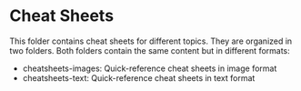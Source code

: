 # Cheat Sheets
This folder contains cheat sheets for different topics.
They are organized in two folders. Both folders contain the same content but in different formats:
- cheatsheets-images: Quick-reference cheat sheets in image format
- cheatsheets-text: Quick-reference cheat sheets in text format 
